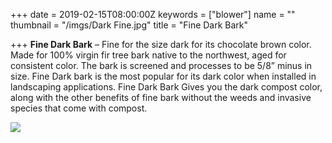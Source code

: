 +++
date = 2019-02-15T08:00:00Z
keywords = ["blower"]
name = ""
thumbnail = "/imgs/Dark Fine.jpg"
title = "Fine Dark Bark"

+++
**Fine Dark Bark** – Fine for the size dark for its chocolate brown color. Made for 100% virgin fir tree bark native to the northwest, aged for consistent color. The bark is screened and processes to be 5/8” minus in size. Fine Dark bark is the most popular for its dark color when installed in landscaping applications. Fine Dark Bark Gives you the dark compost color, along with the other benefits of fine bark without the weeds and invasive species that come with compost.

![](/imgs/dark-fine-resized.jpg)